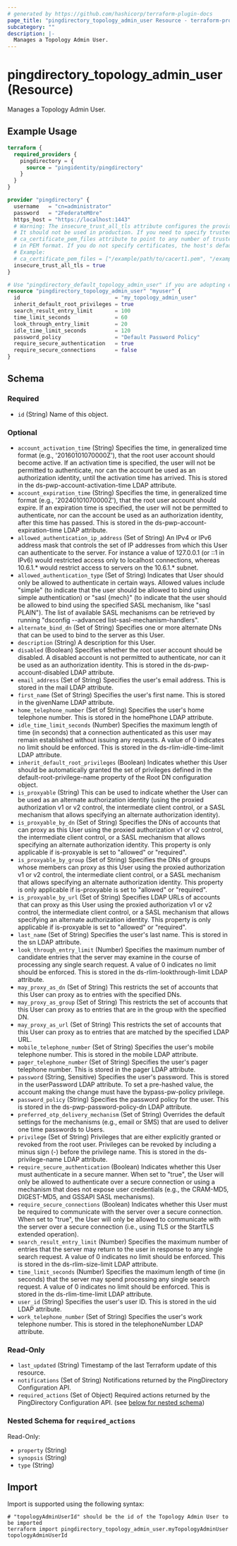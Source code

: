 ```yaml
---
# generated by https://github.com/hashicorp/terraform-plugin-docs
page_title: "pingdirectory_topology_admin_user Resource - terraform-provider-pingdirectory"
subcategory: ""
description: |-
  Manages a Topology Admin User.
---
```


# pingdirectory_topology_admin_user (Resource)

Manages a Topology Admin User.

## Example Usage

```terraform
terraform {
  required_providers {
    pingdirectory = {
      source = "pingidentity/pingdirectory"
    }
  }
}

provider "pingdirectory" {
  username   = "cn=administrator"
  password   = "2FederateM0re"
  https_host = "https://localhost:1443"
  # Warning: The insecure_trust_all_tls attribute configures the provider to trust any certificate presented by the PingDirectory server.
  # It should not be used in production. If you need to specify trusted CA certificates, use the
  # ca_certificate_pem_files attribute to point to any number of trusted CA certificate files
  # in PEM format. If you do not specify certificates, the host's default root CA set will be used.
  # Example:
  # ca_certificate_pem_files = ["/example/path/to/cacert1.pem", "/example/path/to/cacert2.pem"]
  insecure_trust_all_tls = true
}

# Use "pingdirectory_default_topology_admin_user" if you are adopting existing configuration from the PingDirectory server into Terraform
resource "pingdirectory_topology_admin_user" "myuser" {
  id                              = "my_topology_admin_user"
  inherit_default_root_privileges = true
  search_result_entry_limit       = 100
  time_limit_seconds              = 60
  look_through_entry_limit        = 20
  idle_time_limit_seconds         = 120
  password_policy                 = "Default Password Policy"
  require_secure_authentication   = true
  require_secure_connections      = false
}
```

<!-- schema generated by tfplugindocs -->
## Schema

### Required

- `id` (String) Name of this object.

### Optional

- `account_activation_time` (String) Specifies the time, in generalized time format (e.g., '20160101070000Z'), that the root user account should become active. If an activation time is specified, the user will not be permitted to authenticate, nor can the account be used as an authorization identity, until the activation time has arrived. This is stored in the ds-pwp-account-activation-time LDAP attribute.
- `account_expiration_time` (String) Specifies the time, in generalized time format (e.g., '20240101070000Z'), that the root user account should expire. If an expiration time is specified, the user will not be permitted to authenticate, nor can the account be used as an authorization identity, after this time has passed. This is stored in the ds-pwp-account-expiration-time LDAP attribute.
- `allowed_authentication_ip_address` (Set of String) An IPv4 or IPv6 address mask that controls the set of IP addresses from which this User can authenticate to the server. For instance a value of 127.0.0.1 (or ::1 in IPv6) would restricted access only to localhost connections, whereas 10.6.1.* would restrict access to servers on the 10.6.1.* subnet.
- `allowed_authentication_type` (Set of String) Indicates that User should only be allowed to authenticate in certain ways. Allowed values include "simple" (to indicate that the user should be allowed to bind using simple authentication) or "sasl {mech}" (to indicate that the user should be allowed to bind using the specified SASL mechanism, like "sasl PLAIN"). The list of available SASL mechanisms can be retrieved by running "dsconfig --advanced list-sasl-mechanism-handlers".
- `alternate_bind_dn` (Set of String) Specifies one or more alternate DNs that can be used to bind to the server as this User.
- `description` (String) A description for this User.
- `disabled` (Boolean) Specifies whether the root user account should be disabled. A disabled account is not permitted to authenticate, nor can it be used as an authorization identity. This is stored in the ds-pwp-account-disabled LDAP attribute.
- `email_address` (Set of String) Specifies the user's email address. This is stored in the mail LDAP attribute.
- `first_name` (Set of String) Specifies the user's first name. This is stored in the givenName LDAP attribute.
- `home_telephone_number` (Set of String) Specifies the user's home telephone number. This is stored in the homePhone LDAP attribute.
- `idle_time_limit_seconds` (Number) Specifies the maximum length of time (in seconds) that a connection authenticated as this user may remain established without issuing any requests. A value of 0 indicates no limit should be enforced. This is stored in the ds-rlim-idle-time-limit LDAP attribute.
- `inherit_default_root_privileges` (Boolean) Indicates whether this User should be automatically granted the set of privileges defined in the default-root-privilege-name property of the Root DN configuration object.
- `is_proxyable` (String) This can be used to indicate whether the User can be used as an alternate authorization identity (using the proxied authorization v1 or v2 control, the intermediate client control, or a SASL mechanism that allows specifying an alternate authorization identity).
- `is_proxyable_by_dn` (Set of String) Specifies the DNs of accounts that can proxy as this User using the proxied authorization v1 or v2 control, the intermediate client control, or a SASL mechanism that allows specifying an alternate authorization identity. This property is only applicable if is-proxyable is set to "allowed" or "required".
- `is_proxyable_by_group` (Set of String) Specifies the DNs of groups whose members can proxy as this User using the proxied authorization v1 or v2 control, the intermediate client control, or a SASL mechanism that allows specifying an alternate authorization identity. This property is only applicable if is-proxyable is set to "allowed" or "required".
- `is_proxyable_by_url` (Set of String) Specifies LDAP URLs of accounts that can proxy as this User using the proxied authorization v1 or v2 control, the intermediate client control, or a SASL mechanism that allows specifying an alternate authorization identity. This property is only applicable if is-proxyable is set to "allowed" or "required".
- `last_name` (Set of String) Specifies the user's last name. This is stored in the sn LDAP attribute.
- `look_through_entry_limit` (Number) Specifies the maximum number of candidate entries that the server may examine in the course of processing any single search request. A value of 0 indicates no limit should be enforced. This is stored in the ds-rlim-lookthrough-limit LDAP attribute.
- `may_proxy_as_dn` (Set of String) This restricts the set of accounts that this User can proxy as to entries with the specified DNs.
- `may_proxy_as_group` (Set of String) This restricts the set of accounts that this User can proxy as to entries that are in the group with the specified DN.
- `may_proxy_as_url` (Set of String) This restricts the set of accounts that this User can proxy as to entries that are matched by the specified LDAP URL.
- `mobile_telephone_number` (Set of String) Specifies the user's mobile telephone number. This is stored in the mobile LDAP attribute.
- `pager_telephone_number` (Set of String) Specifies the user's pager telephone number. This is stored in the pager LDAP attribute.
- `password` (String, Sensitive) Specifies the user's password. This is stored in the userPassword LDAP attribute. To set a pre-hashed value, the account making the change must have the bypass-pw-policy privilege.
- `password_policy` (String) Specifies the password policy for the user. This is stored in the ds-pwp-password-policy-dn LDAP attribute.
- `preferred_otp_delivery_mechanism` (Set of String) Overrides the default settings for the mechanisms (e.g., email or SMS) that are used to deliver one time passwords to Users.
- `privilege` (Set of String) Privileges that are either explicitly granted or revoked from the root user. Privileges can be revoked by including a minus sign (-) before the privilege name. This is stored in the ds-privilege-name LDAP attribute.
- `require_secure_authentication` (Boolean) Indicates whether this User must authenticate in a secure manner. When set to "true", the User will only be allowed to authenticate over a secure connection or using a mechanism that does not expose user credentials (e.g., the CRAM-MD5, DIGEST-MD5, and GSSAPI SASL mechanisms).
- `require_secure_connections` (Boolean) Indicates whether this User must be required to communicate with the server over a secure connection. When set to "true", the User will only be allowed to communicate with the server over a secure connection (i.e., using TLS or the StartTLS extended operation).
- `search_result_entry_limit` (Number) Specifies the maximum number of entries that the server may return to the user in response to any single search request. A value of 0 indicates no limit should be enforced. This is stored in the ds-rlim-size-limit LDAP attribute.
- `time_limit_seconds` (Number) Specifies the maximum length of time (in seconds) that the server may spend processing any single search request. A value of 0 indicates no limit should be enforced. This is stored in the ds-rlim-time-limit LDAP attribute.
- `user_id` (String) Specifies the user's user ID. This is stored in the uid LDAP attribute.
- `work_telephone_number` (Set of String) Specifies the user's work telephone number. This is stored in the telephoneNumber LDAP attribute.

### Read-Only

- `last_updated` (String) Timestamp of the last Terraform update of this resource.
- `notifications` (Set of String) Notifications returned by the PingDirectory Configuration API.
- `required_actions` (Set of Object) Required actions returned by the PingDirectory Configuration API. (see [below for nested schema](#nestedatt--required_actions))

<a id="nestedatt--required_actions"></a>
### Nested Schema for `required_actions`

Read-Only:

- `property` (String)
- `synopsis` (String)
- `type` (String)

## Import

Import is supported using the following syntax:

```shell
# "topologyAdminUserId" should be the id of the Topology Admin User to be imported
terraform import pingdirectory_topology_admin_user.myTopologyAdminUser topologyAdminUserId
```
